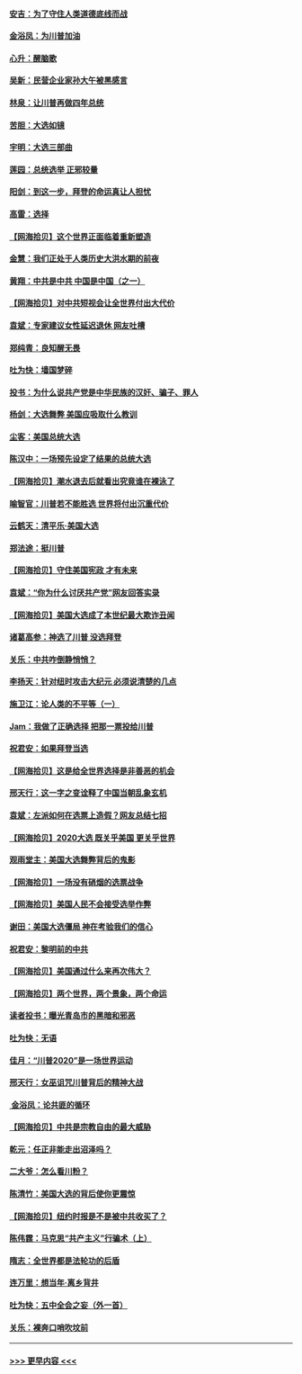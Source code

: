 #### [安吉：为了守住人类道德底线而战](../pages/nsc993/n12551111.md?t=11160451) 
#### [金浴凤：为川普加油](../pages/nsc993/n12551085.md?t=11160451) 
#### [心升：醒脑歌](../pages/nsc993/n12550984.md?t=11160451) 
#### [吴新：民营企业家孙大午被黑感言](../pages/nsc993/n12550656.md?t=11160451) 
#### [林泉：让川普再做四年总统](../pages/nsc993/n12550640.md?t=11160451) 
#### [苦胆：大选如镜](../pages/nsc993/n12550630.md?t=11160451) 
#### [宇明：大选三部曲](../pages/nsc993/n12550603.md?t=11160451) 
#### [莲园：总统选举 正邪较量](../pages/nsc993/n12550594.md?t=11160451) 
#### [阳剑：到这一步，拜登的命运真让人担忧](../pages/nsc993/n12549093.md?t=11160451) 
#### [高雷：选择](../pages/nsc993/n12549087.md?t=11160451) 
#### [【网海拾贝】这个世界正面临着重新塑造](../pages/nsc993/n12548326.md?t=11160451) 
#### [金慧：我们正处于人类历史大洪水期的前夜](../pages/nsc993/n12547914.md?t=11160451) 
#### [黄翔：中共是中共 中国是中国（之一）](../pages/nsc993/n12547576.md?t=11160451) 
#### [【网海拾贝】对中共短视会让全世界付出大代价](../pages/nsc993/n12546043.md?t=11160451) 
#### [袁斌：专家建议女性延迟退休 网友吐槽](../pages/nsc993/n12545424.md?t=11160451) 
#### [郑纯青：良知醒无畏](../pages/nsc993/n12545394.md?t=11160451) 
#### [吐为快：墙国梦碎](../pages/nsc993/n12545309.md?t=11160451) 
#### [投书：为什么说共产党是中华民族的汉奸、骗子、罪人](../pages/nsc993/n12545089.md?t=11160451) 
#### [杨剑：大选舞弊 美国应吸取什么教训](../pages/nsc993/n12543937.md?t=11160451) 
#### [尘客：美国总统大选](../pages/nsc993/n12543828.md?t=11160451) 
#### [陈汉中：一场预先设定了结果的总统大选](../pages/nsc993/n12543564.md?t=11160451) 
#### [【网海拾贝】潮水退去后就看出究竟谁在裸泳了](../pages/nsc993/n12543321.md?t=11160451) 
#### [喻智官：川普若不能胜选 世界将付出沉重代价](../pages/nsc993/n12541352.md?t=11160451) 
#### [云鹤天：清平乐‧美国大选](../pages/nsc993/n12540916.md?t=11160451) 
#### [郑法途：挺川普](../pages/nsc993/n12540898.md?t=11160451) 
#### [【网海拾贝】守住美国宪政 才有未来](../pages/nsc993/n12540423.md?t=11160451) 
#### [袁斌：“你为什么讨厌共产党”网友回答实录](../pages/nsc993/n12540208.md?t=11160451) 
#### [【网海拾贝】美国大选成了本世纪最大欺诈丑闻](../pages/nsc993/n12538029.md?t=11160451) 
#### [诸葛高参：神选了川普 没选拜登](../pages/nsc993/n12537664.md?t=11160451) 
#### [关乐：中共咋倒静悄悄？](../pages/nsc993/n12537615.md?t=11160451) 
#### [李扬天：针对纽时攻击大纪元 必须说清楚的几点](../pages/nsc993/n12536001.md?t=11160451) 
#### [施卫江：论人类的不平等（一）](../pages/nsc993/n12535700.md?t=11160451) 
#### [Jam：我做了正确选择 把那一票投给川普](../pages/nsc993/n12535743.md?t=11160451) 
#### [祝君安：如果拜登当选](../pages/nsc993/n12535726.md?t=11160451) 
#### [【网海拾贝】这是给全世界选择是非善恶的机会](../pages/nsc993/n12535061.md?t=11160451) 
#### [邢天行：这一字之变诠释了中国当朝乱象玄机](../pages/nsc993/n12533446.md?t=11160451) 
#### [袁斌：左派如何在选票上造假？网友总结七招](../pages/nsc993/n12533180.md?t=11160451) 
#### [【网海拾贝】2020大选 既关乎美国 更关乎世界](../pages/nsc993/n12533161.md?t=11160451) 
#### [观雨堂主：美国大选舞弊背后的鬼影](../pages/nsc993/n12533153.md?t=11160451) 
#### [【网海拾贝】一场没有硝烟的选票战争](../pages/nsc993/n12531883.md?t=11160451) 
#### [【网海拾贝】美国人民不会接受选举作弊](../pages/nsc993/n12528850.md?t=11160451) 
#### [谢田：美国大选僵局 神在考验我们的信心](../pages/nsc993/n12527932.md?t=11160451) 
#### [祝君安：黎明前的中共](../pages/nsc993/n12524071.md?t=11160451) 
#### [【网海拾贝】美国通过什么来再次伟大？](../pages/nsc993/n12523844.md?t=11160451) 
#### [【网海拾贝】两个世界，两个景象，两个命运](../pages/nsc993/n12521419.md?t=11160451) 
#### [读者投书：曝光青岛市的黑暗和邪恶](../pages/nsc993/n12520988.md?t=11160451) 
#### [吐为快：无语](../pages/nsc993/n12518588.md?t=11160451) 
#### [佳月：“川普2020”是一场世界运动](../pages/nsc993/n12518581.md?t=11160451) 
#### [邢天行：女巫诅咒川普背后的精神大战](../pages/nsc993/n12517257.md?t=11160451) 
#### [ 金浴凤：论共匪的循环](../pages/nsc993/n12517133.md?t=11160451) 
#### [【网海拾贝】中共是宗教自由的最大威胁](../pages/nsc993/n12516879.md?t=11160451) 
#### [乾元：任正非能走出沼泽吗？](../pages/nsc993/n12515831.md?t=11160451) 
#### [二大爷：怎么看川粉？](../pages/nsc993/n12515820.md?t=11160451) 
#### [陈清竹：美国大选的背后使你更震惊](../pages/nsc993/n12515589.md?t=11160451) 
#### [【网海拾贝】纽约时报是不是被中共收买了？](../pages/nsc993/n12515122.md?t=11160451) 
#### [陈伟霆：马克思“共产主义”行骗术（上）](../pages/nsc993/n12510217.md?t=11160451) 
#### [隋志：全世界都是法轮功的后盾](../pages/nsc993/n12510636.md?t=11160451) 
#### [连万里：想当年‧离乡背井](../pages/nsc993/n12510623.md?t=11160451) 
#### [吐为快：五中全会之妄（外一首）](../pages/nsc993/n12510470.md?t=11160451) 
#### [关乐：裸奔口哨吹坟前](../pages/nsc993/n12510403.md?t=11160451) 

----
#### [ >>> 更早内容 <<< ](../indexes/nsc993-earlier.md)
